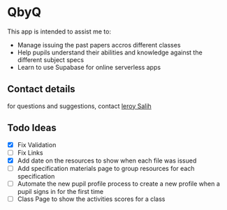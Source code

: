# QbyQ

This app is intended to assist me to:
* Manage issuing the past papers accros different classes
* Help pupils understand their abilities and knowledge against the different subject specs
* Learn to use Supabase for online serverless apps

## Contact details

for questions and suggestions, contact [leroy Salih](mailto:leroysalih@gmail.com)

## Todo Ideas

- [x] Fix Validation
- [ ] Fix Links 
- [x] Add date on the resources to show when each file was issued
- [ ] Add specification materials page to group resources for each specification
- [ ] Automate the new pupil profile process to create a new profile when a pupil signs in for the first time
- [ ] Class Page to show the activities scores for a class
